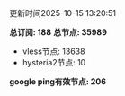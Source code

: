 更新时间2025-10-15 13:20:51

**总订阅: 188**
**总节点: 35989**
- vless节点: 13638
- hysteria2节点: 10

**google ping有效节点: 206**

